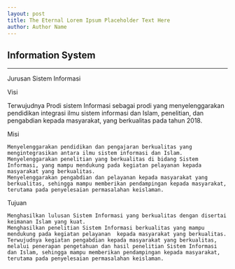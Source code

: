 ```yaml
---
layout: post
title: The Eternal Lorem Ipsum Placeholder Text Here
author: Author Name
---
```



## Information System 
-----

Jurusan Sistem Informasi

Visi

Terwujudnya Prodi  sistem Informasi sebagai prodi yang menyelenggarakan pendidikan integrasi ilmu sistem informasi dan Islam, penelitian, dan pengabdian kepada masyarakat, yang berkualitas pada tahun 2018.

Misi

    Menyelenggarakan pendidikan dan pengajaran berkualitas yang mengintegrasikan antara ilmu sistem informasi dan Islam.
    Menyelenggarakan penelitian yang berkualitas di bidang Sistem Informasi, yang mampu mendukung pada kegiatan pelayanan kepada masyarakat yang berkualitas.
    Menyelenggarakan pengabdian dan pelayanan kepada masyarakat yang berkualitas, sehingga mampu memberikan pendampingan kepada masyarakat, terutama pada penyelesaian permasalahan keislaman.

Tujuan

    Menghasilkan lulusan Sistem Informasi yang berkualitas dengan disertai keimanan Islam yang kuat.
    Menghasilkan penelitian Sistem Informasi berkualitas yang mampu mendukung pada kegiatan pelayanan  kepada masyarakat yang berkualitas.
    Terwujudnya kegiatan pengabdian kepada masyarakat yang berkualitas, melalui penerapan pengetahuan dan hasil penelitian Sistem Informasi dan Islam, sehingga mampu memberikan pendampingan kepada masyarakat, terutama pada penyelesaian permasalahan keislaman.


